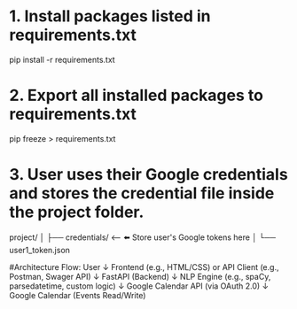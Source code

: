 # 1. Install packages listed in requirements.txt

pip install -r requirements.txt

# 2. Export all installed packages to requirements.txt

pip freeze > requirements.txt

# 3. User uses their Google credentials and stores the credential file inside the project folder.
project/
│
├── credentials/               <-- ⬅️ Store user's Google tokens here
│   └── user1_token.json

#Architecture Flow:
User
↓
Frontend (e.g., HTML/CSS) or API Client (e.g., Postman, Swager API)
↓
FastAPI (Backend)
↓
NLP Engine (e.g., spaCy, parsedatetime, custom logic)
↓
Google Calendar API (via OAuth 2.0)
↓
Google Calendar (Events Read/Write)
